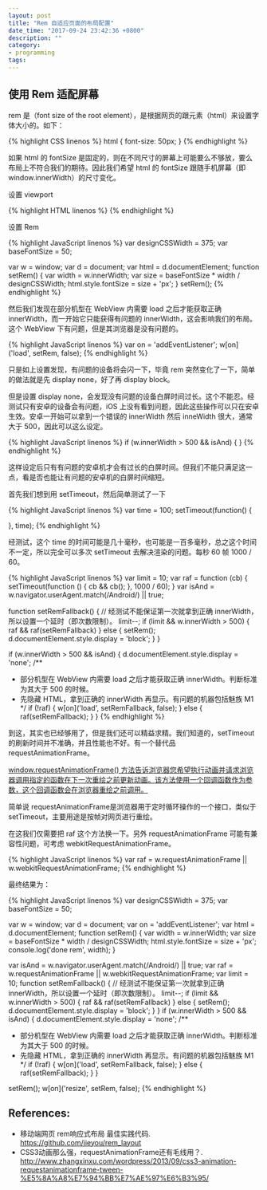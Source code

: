 ```yaml
---
layout: post
title: "Rem 自适应页面的布局配置"
date_time: "2017-09-24 23:42:36 +0800"
description: ""
category:
- programming
tags:
---
```


## 使用 Rem 适配屏幕

rem 是（font size of the root element），是根据网页的跟元素（html）来设置字体大小的。如下：

{% highlight CSS linenos %}
html {
  font-size: 50px;
}
{% endhighlight %}

如果 html 的 fontSize 是固定的，则在不同尺寸的屏幕上可能要么不够放，要么布局上不符合我们的期待。因此我们希望 html 的 fontSize 跟随手机屏幕（即 window.innerWidth）的尺寸变化。

设置 viewport

{% highlight HTML linenos %}
<meta name="viewport" content="initial-scale=1, width=device-width, maximum-scale=1, user-scalable=no">
{% endhighlight %}

设置 Rem

{% highlight JavaScript linenos %}
var designCSSWidth = 375;
var baseFontSize = 50;

var w = window;
var d = document;
var html = d.documentElement;
function setRem() {
  var width = w.innerWidth;
  var size = baseFontSize * width / designCSSWidth;
  html.style.fontSize = size + 'px';
}
setRem();
{% endhighlight %}

然后我们发现在部分机型在 WebView 内需要 load 之后才能获取正确 innerWidth，而一开始它只能获得有问题的 innerWidth，这会影响我们的布局。这个 WebView 下有问题，但是其浏览器是没有问题的。

{% highlight JavaScript linenos %}
var on = 'addEventListener';
w[on]('load', setRem, false);
{% endhighlight %}

只是如上设置发现，有问题的设备将会闪一下，毕竟 rem 突然变化了一下，简单的做法就是先 display none，好了再 display block。

但是设置 display none，会发现没有问题的设备白屏时间过长。这个不能忍。经测试只有安卓的设备会有问题，iOS 上没有看到问题，因此这些操作可以只在安卓生效。安卓一开始可以拿到一个错误的 innerWidth 然后 inneWidth 很大，通常大于 500，因此可以这么设定。

{% highlight JavaScript linenos %}
if (w.innerWidth > 500 && isAnd) {
}
{% endhighlight %}

这样设定后只有有问题的安卓机才会有过长的白屏时间。但我们不能只满足这一点，看是否也能让有问题的安卓机的白屏时间缩短。

首先我们想到用 setTimeout，然后简单测试了一下

{% highlight JavaScript linenos %}
var time = 100;
setTimeout(function() {

}, time);
{% endhighlight %}

经测试，这个 time 的时间可能是几十毫秒，也可能是一百多毫秒，总之这个时间不一定，所以完全可以多次 setTimeout 去解决渲染的问题。每秒 60 帧 1000 / 60。

{% highlight JavaScript linenos %}
var limit = 10;
var raf = function (cb) {
  setTimeout(function () {
    cb && cb();
  }, 1000 / 60);
}
var isAnd = w.navigator.userAgent.match(/Android/) || true;

function setRemFallback() {
  // 经测试不能保证第一次就拿到正确 innerWidth，所以设置一个延时（即次数限制）。
  limit--;
  if (limit && w.innerWidth > 500) {
    raf && raf(setRemFallback)
  } else {
    setRem();
    d.documentElement.style.display = 'block';
  }
}

if (w.innerWidth > 500 && isAnd) {
  d.documentElement.style.display = 'none';
  /**
   * 部分机型在 WebView 内需要 load 之后才能获取正确 innerWidth。判断标准为其大于 500 的时候。
   * 先隐藏 HTML，拿到正确的 innerWidth 再显示。有问题的机器包括魅族 M1
   */
  if (!raf) {
    w[on]('load', setRemFallback, false);
  } else {
    raf(setRemFallback);
  }
}
{% endhighlight %}

到这，其实也已经够用了，但是我们还可以精益求精。我们知道的，setTimeout 的刷新时间并不准确，并且性能也不好。有一个替代品 requestAnimationFrame。

[window.requestAnimationFrame() 方法告诉浏览器您希望执行动画并请求浏览器调用指定的函数在下一次重绘之前更新动画。该方法使用一个回调函数作为参数，这个回调函数会在浏览器重绘之前调用。](https://developer.mozilla.org/zh-CN/docs/Web/API/Window/requestAnimationFrame)

简单说 requestAnimationFrame是浏览器用于定时循环操作的一个接口，类似于setTimeout，主要用途是按帧对网页进行重绘。

在这我们仅需要把 raf 这个方法换一下。另外 requestAnimationFrame 可能有兼容性问题，可考虑 webkitRequestAnimationFrame。

{% highlight JavaScript linenos %}
var raf = w.requestAnimationFrame || w.webkitRequestAnimationFrame;
{% endhighlight %}

最终结果为：

{% highlight JavaScript linenos %}
var designCSSWidth = 375;
var baseFontSize = 50;

var w = window;
var d = document;
var on = 'addEventListener';
var html = d.documentElement;
function setRem() {
  var width = w.innerWidth;
  var size = baseFontSize * width / designCSSWidth;
  html.style.fontSize = size + 'px';
  console.log('done rem', width);
}

var isAnd = w.navigator.userAgent.match(/Android/) || true;
var raf = w.requestAnimationFrame || w.webkitRequestAnimationFrame;
var limit = 10;
function setRemFallback() {
  // 经测试不能保证第一次就拿到正确 innerWidth，所以设置一个延时（即次数限制）。
  limit--;
  if (limit && w.innerWidth > 500) {
    raf && raf(setRemFallback)
  } else {
    setRem();
    d.documentElement.style.display = 'block';
  }
}
if (w.innerWidth > 500 && isAnd) {
  d.documentElement.style.display = 'none';
  /**
   * 部分机型在 WebView 内需要 load 之后才能获取正确 innerWidth。判断标准为其大于 500 的时候。
   * 先隐藏 HTML，拿到正确的 innerWidth 再显示。有问题的机器包括魅族 M1
   */
  if (!raf) {
    w[on]('load', setRemFallback, false);
  } else {
    raf(setRemFallback);
  }
}

setRem();
w[on]('resize', setRem, false);
{% endhighlight %}

## References:

* 移动端网页 rem响应式布局 最佳实践代码. <https://github.com/jieyou/rem_layout>
* CSS3动画那么强，requestAnimationFrame还有毛线用？. <http://www.zhangxinxu.com/wordpress/2013/09/css3-animation-requestanimationframe-tween-%E5%8A%A8%E7%94%BB%E7%AE%97%E6%B3%95/>
